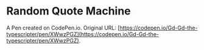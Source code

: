# Random Quote Machine

A Pen created on CodePen.io. Original URL: [https://codepen.io/Gd-Gd-the-typescripter/pen/XWwzPGZ](https://codepen.io/Gd-Gd-the-typescripter/pen/XWwzPGZ).

